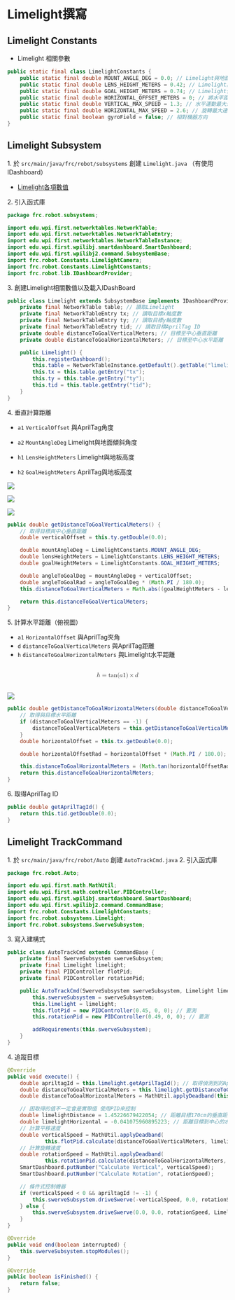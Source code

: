 <!-- title: 進階內容 Limelihgt -->
<!-- description: Limelight -->
<!-- category: Advance -->
<!-- tags: FRC8725 -->
<!-- published time: 2024/03/23 -->

# Limelight撰寫
## Limelight Constants
* Limelight 相關參數

```java
public static final class LimelightConstants {
    public static final double MOUNT_ANGLE_DEG = 0.0; // Limelight與地面傾斜角度
    public static final double LENS_HEIGHT_METERS = 0.42; // Limelight與地面高度
    public static final double GOAL_HEIGHT_METERS = 0.74; // Limelight偵測目標高度
    public static final double HORIZONTAL_OFFSET_METERS = 0; // 將水平距離歸0參數
    public static final double VERTICAL_MAX_SPEED = 1.3; // 水平運動最大速度
    public static final double HORIZONTAL_MAX_SPEED = 2.6; // 旋轉最大速度
    public static final boolean gyroField = false; // 相對機器方向
}
```

## Limelight Subsystem
<span>1. 於 `src/main/java/frc/robot/subsystems` 創建 `Limelight.java` （有使用IDashboard）</span>

*   [Limelight各項數值](https://docs.limelightvision.io/docs/docs-limelight/apis/complete-networktables-api)

<span>2. 引入函式庫</span>

```java
package frc.robot.subsystems;

import edu.wpi.first.networktables.NetworkTable;
import edu.wpi.first.networktables.NetworkTableEntry;
import edu.wpi.first.networktables.NetworkTableInstance;
import edu.wpi.first.wpilibj.smartdashboard.SmartDashboard;
import edu.wpi.first.wpilibj2.command.SubsystemBase;
import frc.robot.Constants.LimelightCamera;
import frc.robot.Constants.LimelightConstants;
import frc.robot.lib.IDashboardProvider;
```

<span>3. 創建Limelight相關數值以及載入IDashBoard</span>

```java
public class Limelight extends SubsystemBase implements IDashboardProvider {
    private final NetworkTable table; // 讀取Limelight
    private final NetworkTableEntry tx; // 讀取目標x軸度數
    private final NetworkTableEntry ty; // 讀取目標y軸度數
    private final NetworkTableEntry tid; // 讀取目標AprilTag ID
    private double distanceToGoalVerticalMeters; // 目標至中心垂直距離
    private double distanceToGoalHorizontalMeters; // 目標至中心水平距離

    public Limelight() {
        this.registerDashboard();
        this.table = NetworkTableInstance.getDefault().getTable("limelight");
        this.tx = this.table.getEntry("tx");
        this.ty = this.table.getEntry("ty");
        this.tid = this.table.getEntry("tid");
    }
}
```

<span>4. 垂直計算距離</span>

* `a1` `VerticalOffset` 與AprilTag角度

* `a2` `MountAngleDeg` Limelight與地面傾斜角度

* `h1` `LensHeightMeters` Limelight與地板高度

* `h2` `GoalHeightMeters` AprilTag與地板高度

![](../public/articleImage/limelight/1.png)

![](../public/articleImage/limelight/2.png)

![](../public/articleImage/software_edu/image10.wm.png)

```java
public double getDistanceToGoalVerticalMeters() {
    // 取得目標與中心垂直距離
    double verticalOffset = this.ty.getDouble(0.0);

    double mountAngleDeg = LimelightConstants.MOUNT_ANGLE_DEG;
    double lensHeightMeters = LimelightConstants.LENS_HEIGHT_METERS;
    double goalHeightMeters = LimelightConstants.GOAL_HEIGHT_METERS;

    double angleToGoalDeg = mountAngleDeg + verticalOffset;
    double angleToGoalRad = angleToGoalDeg * (Math.PI / 180.0);
    this.distanceToGoalVerticalMeters = Math.abs((goalHeightMeters - lensHeightMeters) / Math.tan(angleToGoalRad));

    return this.distanceToGoalVerticalMeters;
}
```

<span>5. 計算水平距離（俯視圖）</span>
* `a1` `HorizontalOffset` 與AprilTag夾角
* `d` `distanceToGoalVerticalMeters` 與AprilTag距離
* `h` `distanceToGoalHorizontalMeters` 與Limelight水平距離

<br>
<math xmlns="http://www.w3.org/1998/Math/MathML" display="block">
  <mi>h</mi>
  <mo>=</mo>
  <mi>tan</mi>
  <mo data-mjx-texclass="NONE">&#x2061;</mo>
  <mo stretchy="false">(</mo>
  <mi>a</mi>
  <mn>1</mn>
  <mo stretchy="false">)</mo>
  <mo>&#xD7;</mo>
  <mi>d</mi>
</math><br>

![](../public/articleImage/software_edu/image11.wm.png)

```java
public double getDistanceToGoalHorizontalMeters(double distanceToGoalVerticalMeters) {
    // 取得與目標水平距離
    if (distanceToGoalVerticalMeters == -1) {
        distanceToGoalVerticalMeters = this.getDistanceToGoalVerticalMeters();
    }
    double horizontalOffset = this.tx.getDouble(0.0);

    double horizontalOffsetRad = horizontalOffset * (Math.PI / 180.0);

    this.distanceToGoalHorizontalMeters = (Math.tan(horizontalOffsetRad) * distanceToGoalVerticalMeters) - LimelightConstants.HORIZONTAL_OFFSET_METERS;
    return this.distanceToGoalHorizontalMeters;
}
```

<span>6. 取得AprilTag ID</span>

```java
public double getAprilTagId() {
    return this.tid.getDouble(0.0);
}
```

## Limelight TrackCommand
<span>1. 於 `src/main/java/frc/robot/Auto` 創建 `AutoTrackCmd.java`</span>
<span>2. 引入函式庫</span>

```java
package frc.robot.Auto;

import edu.wpi.first.math.MathUtil;
import edu.wpi.first.math.controller.PIDController;
import edu.wpi.first.wpilibj.smartdashboard.SmartDashboard;
import edu.wpi.first.wpilibj2.command.CommandBase;
import frc.robot.Constants.LimelightConstants;
import frc.robot.subsystems.Limelight;
import frc.robot.subsystems.SwerveSubsystem;
```
<span>3. 寫入建構式</span>

```java
public class AutoTrackCmd extends CommandBase {
	private final SwerveSubsystem swerveSubsystem;
	private final Limelight limelight;
	private final PIDController flotPid;
	private final PIDController rotationPid;

	public AutoTrackCmd(SwerveSubsystem swerveSubsystem, Limelight limelight) {
		this.swerveSubsystem = swerveSubsystem;
		this.limelight = limelight;
		this.flotPid = new PIDController(0.45, 0, 0); // 要測
		this.rotationPid = new PIDController(0.49, 0, 0); // 要測

		addRequirements(this.swerveSubsystem);
	}
}
```
<span>4. 追蹤目標</span>

```java
@Override
public void execute() {
	double apriltagId = this.limelight.getAprilTagId(); // 取得偵測到的AprilTagID 如果沒偵測到輸出0
	double distanceToGoalVerticalMeters = this.limelight.getDistanceToGoalVerticalMeters(); // 取得偵測到目標與中心垂直距離
	double distanceToGoalHorizontalMeters = MathUtil.applyDeadband(this.limelight.getDistanceToGoalHorizontalMeters(distanceToGoalVerticalMeters), -1); // 取得偵測到目標與中心水平距離

    // 因取得的值不一定會是實際值 使用PID來控制
	double limelightDistance = 1.45226679422054; // 距離目標170cm的垂直距離 要測
	double limelightHorizontal = -0.041075960895223; // 距離目標到中心的水平距離 要測
    // 計算平移速度
	double verticalSpeed = MathUtil.applyDeadband(
			this.flotPid.calculate(distanceToGoalVerticalMeters, limelightDistance), -0.05) * LimelightConstants.VERTICAL_MAX_SPEED;
    // 計算旋轉速度
	double rotationSpeed = MathUtil.applyDeadband(
			this.rotationPid.calculate(distanceToGoalHorizontalMeters, limelightHorizontal), 0.25) * LimelightConstants.HORIZONTAL_MAX_SPEED;
	SmartDashboard.putNumber("Calculate Vertical", verticalSpeed);
    SmartDashboard.putNumber("Calculate Rotation", rotationSpeed);

    // 條件式控制機器
	if (verticalSpeed < 0 && apriltagId != -1) {
		this.swerveSubsystem.driveSwerve(-verticalSpeed, 0.0, rotationSpeed, LimelightConstants.gyroField);
	} else {
		this.swerveSubsystem.driveSwerve(0.0, 0.0, rotationSpeed, LimelightConstants.gyroField);
	}
}

@Override
public void end(boolean interrupted) {
	this.swerveSubsystem.stopModules();
}

@Override
public boolean isFinished() {
	return false;
}
```